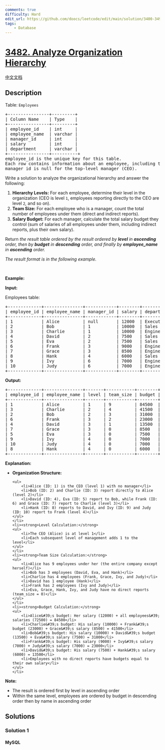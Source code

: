 ```yaml
---
comments: true
difficulty: Hard
edit_url: https://github.com/doocs/leetcode/edit/main/solution/3400-3499/3482.Analyze%20Organization%20Hierarchy/README_EN.md
tags:
    - Database
---
```


<!-- problem:start -->

# [3482. Analyze Organization Hierarchy](https://leetcode.com/problems/analyze-organization-hierarchy)

[中文文档](/solution/3400-3499/3482.Analyze%20Organization%20Hierarchy/README.md)

## Description

<!-- description:start -->

<p>Table: <code>Employees</code></p>

<pre>
+----------------+---------+
| Column Name    | Type    | 
+----------------+---------+
| employee_id    | int     |
| employee_name  | varchar |
| manager_id     | int     |
| salary         | int     |
| department     | varchar |
+----------------+----------+
employee_id is the unique key for this table.
Each row contains information about an employee, including their ID, name, their manager&#39;s ID, salary, and department.
manager_id is null for the top-level manager (CEO).
</pre>

<p>Write a solution to analyze the organizational hierarchy and answer the following:</p>

<ol>
	<li><strong>Hierarchy Levels:</strong> For each employee, determine their level in the organization (CEO is level <code>1</code>, employees reporting directly to the CEO are level <code>2</code>, and so on).</li>
	<li><strong>Team Size:</strong> For each employee who is a manager, count the total number of employees under them (direct and indirect reports).</li>
	<li><strong>Salary Budget:</strong> For each manager, calculate the total salary budget they control (sum of salaries of all employees under them, including indirect reports, plus their own salary).</li>
</ol>

<p>Return <em>the result table ordered by&nbsp;<em>the result ordered by <strong>level</strong> in <strong>ascending</strong> order, then by <strong>budget</strong> in <strong>descending</strong> order, and finally by <strong>employee_name</strong> in <strong>ascending</strong> order</em>.</em></p>

<p><em>The result format is in the following example.</em></p>

<p>&nbsp;</p>
<p><strong class="example">Example:</strong></p>

<div class="example-block">
<p><strong>Input:</strong></p>

<p>Employees table:</p>

<pre class="example-io">
+-------------+---------------+------------+--------+-------------+
| employee_id | employee_name | manager_id | salary | department  |
+-------------+---------------+------------+--------+-------------+
| 1           | Alice         | null       | 12000  | Executive   |
| 2           | Bob           | 1          | 10000  | Sales       |
| 3           | Charlie       | 1          | 10000  | Engineering |
| 4           | David         | 2          | 7500   | Sales       |
| 5           | Eva           | 2          | 7500   | Sales       |
| 6           | Frank         | 3          | 9000   | Engineering |
| 7           | Grace         | 3          | 8500   | Engineering |
| 8           | Hank          | 4          | 6000   | Sales       |
| 9           | Ivy           | 6          | 7000   | Engineering |
| 10          | Judy          | 6          | 7000   | Engineering |
+-------------+---------------+------------+--------+-------------+
</pre>

<p><strong>Output:</strong></p>

<pre class="example-io">
+-------------+---------------+-------+-----------+--------+
| employee_id | employee_name | level | team_size | budget |
+-------------+---------------+-------+-----------+--------+
| 1           | Alice         | 1     | 9         | 84500  |
| 3           | Charlie       | 2     | 4         | 41500  |
| 2           | Bob           | 2     | 3         | 31000  |
| 6           | Frank         | 3     | 2         | 23000  |
| 4           | David         | 3     | 1         | 13500  |
| 7           | Grace         | 3     | 0         | 8500   |
| 5           | Eva           | 3     | 0         | 7500   |
| 9           | Ivy           | 4     | 0         | 7000   |
| 10          | Judy          | 4     | 0         | 7000   |
| 8           | Hank          | 4     | 0         | 6000   |
+-------------+---------------+-------+-----------+--------+
</pre>

<p><strong>Explanation:</strong></p>

<ul>
	<li><strong>Organization Structure:</strong>

    <ul>
    	<li>Alice (ID: 1) is the CEO (level 1) with no manager</li>
    	<li>Bob (ID: 2) and Charlie (ID: 3) report directly to Alice (level 2)</li>
    	<li>David (ID: 4), Eva (ID: 5) report to Bob, while Frank (ID: 6) and Grace (ID: 7) report to Charlie (level 3)</li>
    	<li>Hank (ID: 8) reports to David, and Ivy (ID: 9) and Judy (ID: 10) report to Frank (level 4)</li>
    </ul>
    </li>
    <li><strong>Level Calculation:</strong>
    <ul>
    	<li>The CEO (Alice) is at level 1</li>
    	<li>Each subsequent level of management adds 1 to the level</li>
    </ul>
    </li>
    <li><strong>Team Size Calculation:</strong>
    <ul>
    	<li>Alice has 9 employees under her (the entire company except herself)</li>
    	<li>Bob has 3 employees (David, Eva, and Hank)</li>
    	<li>Charlie has 4 employees (Frank, Grace, Ivy, and Judy)</li>
    	<li>David has 1 employee (Hank)</li>
    	<li>Frank has 2 employees (Ivy and Judy)</li>
    	<li>Eva, Grace, Hank, Ivy, and Judy have no direct reports (team_size = 0)</li>
    </ul>
    </li>
    <li><strong>Budget Calculation:</strong>
    <ul>
    	<li>Alice&#39;s budget: Her salary (12000) + all employees&#39; salaries (72500) = 84500</li>
    	<li>Charlie&#39;s budget: His salary (10000) + Frank&#39;s budget (23000) + Grace&#39;s salary (8500) = 41500</li>
    	<li>Bob&#39;s budget: His salary (10000) + David&#39;s budget (13500) + Eva&#39;s salary (7500) = 31000</li>
    	<li>Frank&#39;s budget: His salary (9000) + Ivy&#39;s salary (7000) + Judy&#39;s salary (7000) = 23000</li>
    	<li>David&#39;s budget: His salary (7500) + Hank&#39;s salary (6000) = 13500</li>
    	<li>Employees with no direct reports have budgets equal to their own salary</li>
    </ul>
    </li>

</ul>

<p><strong>Note:</strong></p>

<ul>
	<li>The result is ordered first by level in ascending order</li>
	<li>Within the same level, employees are ordered by budget in descending order then by name in ascending order</li>
</ul>
</div>

<!-- description:end -->

## Solutions

<!-- solution:start -->

### Solution 1

<!-- tabs:start -->

#### MySQL

```sql

```

<!-- tabs:end -->

<!-- solution:end -->

<!-- problem:end -->
